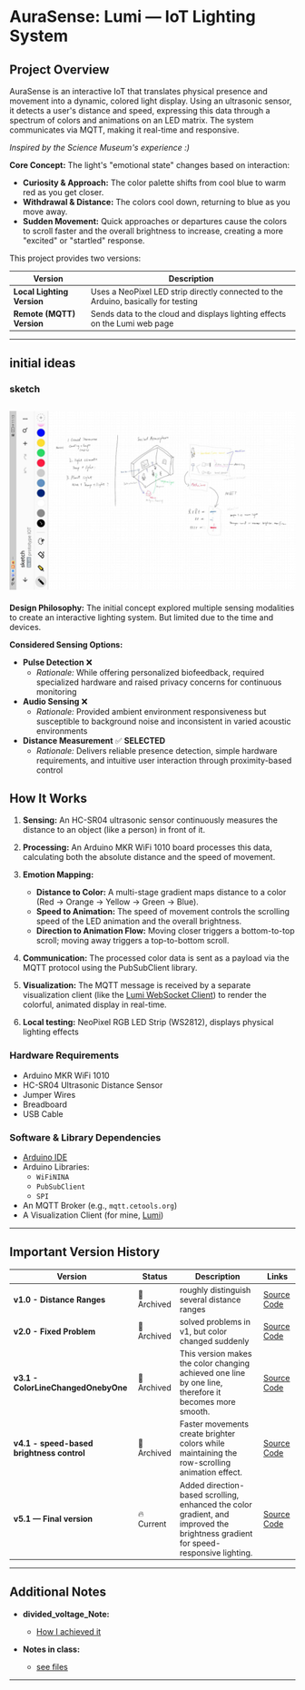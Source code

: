# AuraSense: Lumi — IoT Lighting System

## Project Overview

AuraSense is an interactive IoT that translates physical presence and movement into a dynamic, colored light display. Using an ultrasonic sensor, it detects a user's distance and speed, expressing this data through a spectrum of colors and animations on an LED matrix. The system communicates via MQTT, making it real-time and responsive.

*Inspired by the Science Museum's experience :)*


**Core Concept:** The light's "emotional state" changes based on interaction:
*   **Curiosity & Approach:** The color palette shifts from cool blue to warm red as you get closer.
*   **Withdrawal & Distance:** The colors cool down, returning to blue as you move away.
*   **Sudden Movement:** Quick approaches or departures cause the colors to scroll faster and the overall brightness to increase, creating a more "excited" or "startled" response.

This project provides two versions:

| Version | Description |
|---------|--------------|
| **Local Lighting Version** | Uses a NeoPixel LED strip directly connected to the Arduino, basically for testing |
| **Remote (MQTT) Version** | Sends data to the cloud and displays lighting effects on the Lumi web page |

---

## initial ideas

### sketch
![My Sketch](https://github.com/CynthiaZHANGovo/CE_IoT/blob/main/sketch.jpg)
---
**Design Philosophy:**
The initial concept explored multiple sensing modalities to create an interactive lighting system. But limited due to the time and devices.

**Considered Sensing Options:**
- **Pulse Detection** ❌ 
  - *Rationale:* While offering personalized biofeedback, required specialized hardware and raised privacy concerns for continuous monitoring
- **Audio Sensing** ❌
  - *Rationale:* Provided ambient environment responsiveness but susceptible to background noise and inconsistent in varied acoustic environments
- **Distance Measurement** ✅ **SELECTED**
  - *Rationale:* Delivers reliable presence detection, simple hardware requirements, and intuitive user interaction through proximity-based control

## How It Works

1.  **Sensing:** An HC-SR04 ultrasonic sensor continuously measures the distance to an object (like a person) in front of it.
2.  **Processing:** An Arduino MKR WiFi 1010 board processes this data, calculating both the absolute distance and the speed of movement.
3.  **Emotion Mapping:**
    *   **Distance to Color:** A multi-stage gradient maps distance to a color (Red -> Orange -> Yellow -> Green -> Blue).
    *   **Speed to Animation:** The speed of movement controls the scrolling speed of the LED animation and the overall brightness.
    *   **Direction to Animation Flow:** Moving closer triggers a bottom-to-top scroll; moving away triggers a top-to-bottom scroll.
4.  **Communication:** The processed color data is sent as a payload via the MQTT protocol using the PubSubClient library.
5.  **Visualization:** The MQTT message is received by a separate visualization client (like the [Lumi WebSocket Client](https://www.iot.io/projects/lumi/)) to render the colorful, animated display in real-time.

6. **Local testing:** NeoPixel RGB LED Strip (WS2812), displays physical lighting effects  



### Hardware Requirements

*   Arduino MKR WiFi 1010
*   HC-SR04 Ultrasonic Distance Sensor
*   Jumper Wires
*   Breadboard
*   USB Cable


### Software & Library Dependencies

*   [Arduino IDE](https://www.arduino.cc/en/software)
*   Arduino Libraries:
    *   `WiFiNINA`
    *   `PubSubClient`
    *   `SPI`
*   An MQTT Broker (e.g., `mqtt.cetools.org`)
*   A Visualization Client (for mine, [Lumi](https://www.iot.io/projects/lumi/))

---

## Important Version History

| Version | Status | Description | Links |
|---------|--------|-------------|-------|
| **v1.0 - Distance Ranges** | 📜 Archived | roughly distinguish several distance ranges | [Source Code](https://github.com/CynthiaZHANGovo/CE_IoT/compare/ad0f12b0d66cdc71687effed06de716ef45863a2...986309f521e14d347f0f91d1cd565a8aa7c90453) |
| **v2.0 - Fixed Problem** | 📜 Archived | solved problems in v1, but color changed suddenly | [Source Code](https://github.com/CynthiaZHANGovo/CE_IoT/compare/986309f521e14d347f0f91d1cd565a8aa7c90453...b122b0f2186ee7731a15b881799faed2ada4ab79) |
| **v3.1 - ColorLineChangedOnebyOne** | 📜 Archived | This version makes the color changing achieved one line by one line, therefore it becomes more smooth. | [Source Code](https://github.com/CynthiaZHANGovo/CE_IoT/compare/b122b0f2186ee7731a15b881799faed2ada4ab79...277526f0186fbcb261938e73845e274e22193348) |
| **v4.1 - speed-based brightness control** | 📜 Archived | Faster movements create brighter colors while maintaining the row-scrolling animation effect. | [Source Code](https://github.com/CynthiaZHANGovo/CE_IoT/compare/a61a09bc0e654fb48827a1caadbaad0c7560ac1d...bd5d6d186428b23f25da42fd3b5e6d04d364bc92) |
| **v5.1 — Final version** | 🔥 Current | Added direction-based scrolling, enhanced the color gradient, and improved the brightness gradient for speed-responsive lighting. | [Source Code](https://github.com/CynthiaZHANGovo/CE_IoT/blob/main/distance_vespera.ino) |

---

## Additional Notes

- **divided_voltage_Note:**  
  - [How I achieved it](https://github.com/CynthiaZHANGovo/CE_IoT/blob/main/divided_voltage_Note)


- **Notes in class:**  
  - [see files](https://github.com/CynthiaZHANGovo/CE_IoT/tree/main/CE_Notes-main/Connected%20Evironments)  

---

